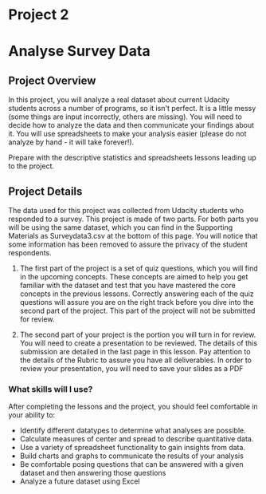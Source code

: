# Project 2
# Analyse Survey Data

## Project Overview
In this project, you will analyze a real dataset about current Udacity students across a number of programs, so it isn't perfect. 
It is a little messy (some things are input incorrectly, others are missing). You will need to decide how to analyze the data and then 
communicate your findings about it. You will use spreadsheets to make your analysis easier (please do not analyze by hand - it will take 
forever!).

Prepare with the descriptive statistics and spreadsheets lessons leading up to the project.

## Project Details

The data used for this project was collected from Udacity students who responded to a survey. This project is made of two parts. 
For both parts you will be using the same dataset, which you can find in the Supporting Materials as Surveydata3.csv at the bottom of 
this page. You will notice that some information has been removed to assure the privacy of the student respondents.

1. The first part of the project is a set of quiz questions, which you will find in the upcoming concepts. These concepts are aimed to help 
you get familiar with the dataset and test that you have mastered the core concepts in the previous lessons. Correctly answering each of 
the quiz questions will assure you are on the right track before you dive into the second part of the project. This part of the project
will not be submitted for review.


2. The second part of your project is the portion you will turn in for review. You will need to create a presentation to be reviewed. 
The details of this submission are detailed in the last page in this lesson. Pay attention to the details of the Rubric to assure 
you have all deliverables. In order to review your presentation, you will need to save your slides as a PDF

### What skills will I use?
After completing the lessons and the project, you should feel comfortable in your ability to:

- Identify different datatypes to determine what analyses are possible.
- Calculate measures of center and spread to describe quantitative data.
- Use a variety of spreadsheet functionality to gain insights from data.
- Build charts and graphs to communicate the results of your analysis
- Be comfortable posing questions that can be answered with a given dataset and then answering those questions
- Analyze a future dataset using Excel
